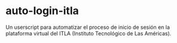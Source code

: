 # auto-login-itla
Un userscript para automatizar el proceso de inicio de sesión en la plataforma virtual del ITLA (Instituto Tecnológico de Las Américas).

